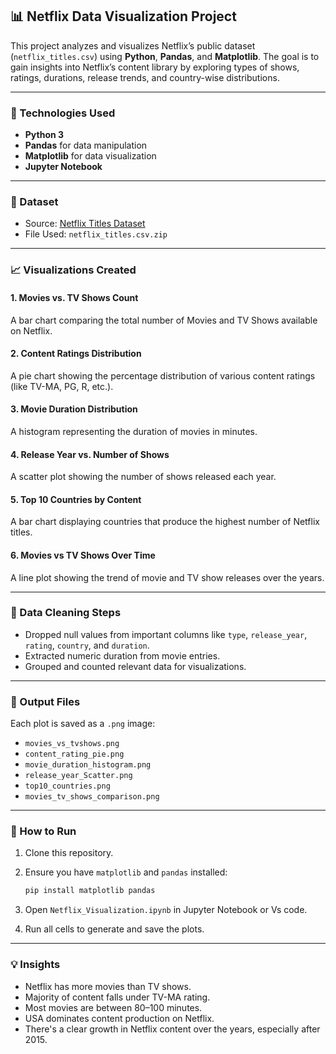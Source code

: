 
## 📊 Netflix Data Visualization Project

This project analyzes and visualizes Netflix’s public dataset (`netflix_titles.csv`) using **Python**, **Pandas**, and **Matplotlib**. The goal is to gain insights into Netflix’s content library by exploring types of shows, ratings, durations, release trends, and country-wise distributions.

---

### 🔧 Technologies Used

* **Python 3**
* **Pandas** for data manipulation
* **Matplotlib** for data visualization
* **Jupyter Notebook**

---

### 📁 Dataset

* Source: [Netflix Titles Dataset](https://www.kaggle.com/datasets/shivamb/netflix-shows)
* File Used: `netflix_titles.csv.zip`

---

### 📈 Visualizations Created

#### 1. **Movies vs. TV Shows Count**

A bar chart comparing the total number of Movies and TV Shows available on Netflix.

#### 2. **Content Ratings Distribution**

A pie chart showing the percentage distribution of various content ratings (like TV-MA, PG, R, etc.).

#### 3. **Movie Duration Distribution**

A histogram representing the duration of movies in minutes.

#### 4. **Release Year vs. Number of Shows**

A scatter plot showing the number of shows released each year.

#### 5. **Top 10 Countries by Content**

A bar chart displaying countries that produce the highest number of Netflix titles.

#### 6. **Movies vs TV Shows Over Time**

A line plot showing the trend of movie and TV show releases over the years.

---

### 🧹 Data Cleaning Steps

* Dropped null values from important columns like `type`, `release_year`, `rating`, `country`, and `duration`.
* Extracted numeric duration from movie entries.
* Grouped and counted relevant data for visualizations.

---

### 📂 Output Files

Each plot is saved as a `.png` image:

* `movies_vs_tvshows.png`
* `content_rating_pie.png`
* `movie_duration_histogram.png`
* `release_year_Scatter.png`
* `top10_countries.png`
* `movies_tv_shows_comparison.png`

---

### 📌 How to Run

1. Clone this repository.
2. Ensure you have `matplotlib` and `pandas` installed:

   ```bash
   pip install matplotlib pandas
   ```
3. Open `Netflix_Visualization.ipynb` in Jupyter Notebook or Vs code.
4. Run all cells to generate and save the plots.

---

### 💡 Insights

* Netflix has more movies than TV shows.
* Majority of content falls under TV-MA rating.
* Most movies are between 80–100 minutes.
* USA dominates content production on Netflix.
* There's a clear growth in Netflix content over the years, especially after 2015.


